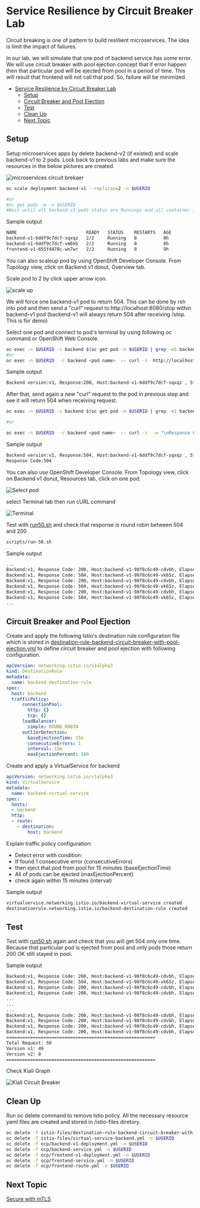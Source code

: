 # Service Resilience by Circuit Breaker Lab

Circuit breaking is one of pattern to build reslilient microservices. The idea is limit the impact of failures.

In our lab, we will simulate that one pod of backend service has some error. We will use circuit breaker with pool ejection concept that if error happen then that particular pod will be ejected from pool in a period of time. This will result that frontend will not call that pod. So, failure will be minimized.

<!-- TOC -->

- [Service Resilience by Circuit Breaker Lab](#service-resilience-by-circuit-breaker-lab)
  - [Setup](#setup)
  - [Circuit Breaker and Pool Ejection](#circuit-breaker-and-pool-ejection)
  - [Test](#test)
  - [Clean Up](#clean-up)
  - [Next Topic](#next-topic)

<!-- /TOC -->


## Setup

Setup microservices apps by delete backend-v2 (if existed) and scale backend-v1 to 2 pods. Look back to previous labs and make sure the resources in the below pictures are created.

![microservices circuit brekaer](../images/microservices-circuit-breaker.png)

```bash
oc scale deployment backend-v1 --replicas=2 -n $USERID

#or 
#oc get pods -w -n $USERID
#Wait until all backend-v1 pods status are Runnings and all container in pods are ready (2/2)
```

Sample output

```bash
NAME                          READY   STATUS    RESTARTS   AGE
backend-v1-6ddf9c7dcf-sqxqz   2/2     Running   0          8h
backend-v1-6ddf9c7dcf-vm6kb   2/2     Running   0          8h
frontend-v1-655f4478c-wn7wr   2/2     Running   0          9h
```

You can also scaleup pod by using OpenShift Developer Console. From Topology view, click on Backend v1 donut, Overview tab.

Scale pod to 2 by click upper arrow icon.

![scale up](../images/openshift-dev-console-scaleup.png)

We will force one backend-v1 pod to return 504. This can be done by rsh into pod and then send a "curl" request to http://localhost:8080/stop within backend-v1 pod (backend-v1 will always return 504 after receiving /stop. This is for demo)

Select one pod and connect to pod's terminal by using following oc command or OpenShift Web Console.

```bash
oc exec -n $USERID -c backend $(oc get pod -n $USERID | grep -m1 backend | cut -d " " -f1) -- curl -s http://localhost:8080/stop
#or
oc exec -n $USERID  -c backend <pod name>  -- curl -s  http://localhost:8080/stop
```

Sample output
```bash
Backend version:v1, Response:200, Host:backend-v1-6ddf9c7dcf-sqxqz , Status:200, Message: Liveness: false

```

After that, send again a new "curl" request to the pod in previous step and see it will return 504 when receiving request.

```bash
oc exec -n $USERID -c backend $(oc get pod -n $USERID | grep -m1 backend | cut -d " " -f1) -- curl -s  -w "\nResponse Code:%{response_code}" http://localhost:8080

#or

oc exec -n $USERID  -c backend <pod name>  -- curl -s  -w "\nResponse Code:%{response_code}" http://localhost:8080
```

Sample output

```bash
Backend version:v1, Response:504, Host:backend-v1-6ddf9c7dcf-sqxqz , Status:504, Message: Application liveness is set to false
Response Code:504
```


You can also use OpenShift Developer Console. From Topology view, click on Backend v1 donut, Resources tab, click on one pod.

![Select pod](../images/openshift-console-pod.png)

select Terminal tab then run cURL command

![Terminal](../images/openshift-console-terminal.png)

Test with [run50.sh](../scripts/run-50.sh) and check that response is round robin between 504 and 200 

```bash
scripts/run-50.sh
```

Sample output

```bash
...
Backend:v1, Response Code: 200, Host:backend-v1-98f8c6c49-cdvbh, Elapsed Time:1.508606 sec
Backend:v1, Response Code: 504, Host:backend-v1-98f8c6c49-vk65z, Elapsed Time:0.161270 sec
Backend:v1, Response Code: 200, Host:backend-v1-98f8c6c49-cdvbh, Elapsed Time:0.367105 sec
Backend:v1, Response Code: 504, Host:backend-v1-98f8c6c49-vk65z, Elapsed Time:0.139964 sec
Backend:v1, Response Code: 200, Host:backend-v1-98f8c6c49-cdvbh, Elapsed Time:0.358144 sec
Backend:v1, Response Code: 504, Host:backend-v1-98f8c6c49-vk65z, Elapsed Time:0.148808 sec
...
```

## Circuit Breaker and Pool Ejection

Create and apply the following Istio's destination rule configuration file which is stored in [destination-rule-backend-circuit-breaker-with-pool-ejection.yml](../istio-files/destination-rule-backend-circuit-breaker-with-pool-ejection.yml)  to define circuit breaker and pool ejection with following configuration.

```yaml
apiVersion: networking.istio.io/v1alpha3
kind: DestinationRule
metadata:
  name: backend-destination-rule
spec:
  host: backend
  trafficPolicy:
      connectionPool:
        http: {}
        tcp: {}
      loadBalancer:
        simple: ROUND_ROBIN
      outlierDetection:
        baseEjectionTime: 15m
        consecutiveErrors: 1
        interval: 15m
        maxEjectionPercent: 100
```
Create and apply a VirtualService for backend
```yaml
apiVersion: networking.istio.io/v1alpha3
kind: VirtualService
metadata:
  name: backend-virtual-service
spec:
  hosts:
  - backend
  http:
  - route:
    - destination:
        host: backend
```

Explain traffic policy configuration:

- Detect error with condition:
- If found 1 consecutive error (consecutiveErrors)
- then eject that pod from pool for 15 minutes (baseEjectionTime)
- All of pods can be ejected (maxEjectionPercent)
- check again within 15 minutes (interval)


Sample output

```bash
virtualservice.networking.istio.io/backend-virtual-service created
destinationrule.networking.istio.io/backend-destination-rule created
```

## Test

Test with [run50.sh](../scripts/run-50.sh) again and check that you will get 504 only one time. Because that particular pod is ejected from pool and only pods those return 200 OK still stayed in pool.

Sample output

```bash
Backend:v1, Response Code: 200, Host:backend-v1-98f8c6c49-cdvbh, Elapsed Time:1.508682 sec
Backend:v1, Response Code: 504, Host:backend-v1-98f8c6c49-vk65z, Elapsed Time:0.174340 sec
Backend:v1, Response Code: 200, Host:backend-v1-98f8c6c49-cdvbh, Elapsed Time:0.371816 sec
Backend:v1, Response Code: 200, Host:backend-v1-98f8c6c49-cdvbh, Elapsed Time:0.366507 sec
...
...
...
Backend:v1, Response Code: 200, Host:backend-v1-98f8c6c49-cdvbh, Elapsed Time:0.362117 sec
Backend:v1, Response Code: 200, Host:backend-v1-98f8c6c49-cdvbh, Elapsed Time:0.470078 sec
Backend:v1, Response Code: 200, Host:backend-v1-98f8c6c49-cdvbh, Elapsed Time:0.363250 sec
Backend:v1, Response Code: 200, Host:backend-v1-98f8c6c49-cdvbh, Elapsed Time:0.485674 sec
========================================================
Total Request: 50
Version v1: 49
Version v2: 0
========================================================
```

Check Kiali Graph

![Kiali Circuit Breaker](../images/kiali-graph-circuit-breaker.png)

## Clean Up

Run oc delete command to remove Istio policy. All the necessary resource yaml files are created and stored in /istio-files diretory.

```bash
oc delete -f istio-files/destination-rule-backend-circuit-breaker-with-pool-ejection.yml -n $USERID
oc delete -f istio-files/virtual-service-backend.yml -n $USERID
oc delete -f ocp/backend-v1-deployment.yml -n $USERID
oc delete -f ocp/backend-service.yml -n $USERID
oc delete -f ocp/frontend-v1-deployment.yml -n $USERID
oc delete -f ocp/frontend-service.yml -n $USERID
oc delete -f ocp/frontend-route.yml -n $USERID
```

## Next Topic

[Secure with mTLS](./09-securing-with-mTLS.md)
